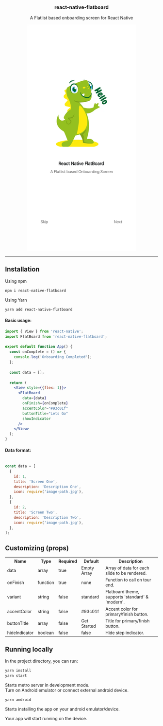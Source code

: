 
<p align="center">
<h3 align="center">react-native-flatboard</h3>
</p>
<p align="center">
A Flatlist based onboarding screen for React Native
</p>
<p align="center">
<img src="https://raw.githubusercontent.com/ArunGovil/react-native-flatboard/main/src/assets/demo.webp" width=360 alt="cmdr"/>
</p>

---
## Installation
Using npm
```sh
npm i react-native-flatboard
```
Using Yarn
```sh
yarn add react-native-flatboard
```


#### Basic usage:

```jsx
import { View } from 'react-native';
import FlatBoard from 'react-native-flatboard';

export default function App() {
  const onComplete = () => {
    console.log('Onboarding Completed');
  };
  
  const data = [];

  return (
    <View style={{flex: 1}}>
      <FlatBoard
        data={data}
        onFinish={onComplete}
        accentColor="#93c01f"
        buttonTitle="Lets Go"
        showIndicator
      />
    </View>
  );
}

```

#### Data format:

```jsx

const data = [
  {
    id: 1,
    title: 'Screen One',
    description: 'Description One',
    icon: require('image-path.jpg'),
  },
  {
    id: 2,
    title: 'Screen Two',
    description: 'Description Two',
    icon: require('image-path.jpg'),
  },
];

```
## Customizing (props)

<table>
  <tr>
    <th>Name<br/></th>
    <th>Type</th>
    <th>Required</th>
    <th>Default</th>
    <th>Description</th>
  </tr>
  <tr>
    <td>data</td>
    <td>array</td>
    <td>true</td>
    <td>Empty Array</td>
    <td>Array of data for each slide to be rendered.</td>
  </tr>
   <tr>
    <td>onFinish</td>
    <td>function</td>
    <td>true</td>
    <td>none</td>
    <td>Function to call on tour end.</td>
  </tr>
  <tr>
    <td>variant</td>
    <td>string</td>
    <td>false</td>
    <td>standard</td>
    <td>Flatboard theme, supports 'standard' & 'modern'.</td>
  </tr>  
  <tr>
    <td>accentColor</td>
    <td>string</td>
    <td>false</td>
    <td>#93c01f</td>
    <td>Accent color for primary/finish button.</td>
  </tr>
  <tr>
    <td>buttonTitle</td>
    <td>array</td>
    <td>false</td>
    <td>Get Started</td>
    <td>Title for primary/finish button.</td>
  </tr>
  <tr>
    <td>hideIndicator</td>
    <td>boolean</td>
    <td>false</td>
    <td>false</td>
    <td>Hide step indicator.</td>
  </tr> 
</table>

## Running locally

In the project directory, you can run:

```sh
yarn install
yarn start

```

Starts metro server in development mode.<br>
Turn on Android emulator or connect external android device.

```sh
yarn android
```

Starts installing the app on your android emulator/device.<br>

Your app will start running on the device.


